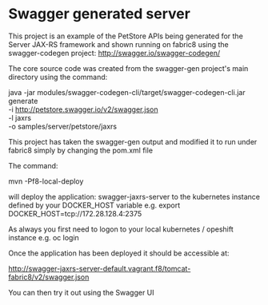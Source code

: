 # Swagger generated server

This project is an example of the PetStore APIs being generated for the 
Server JAX-RS framework and shown running on fabric8 using the swagger-codegen
project: http://swagger.io/swagger-codegen/

The core source code was created from the swagger-gen project's main directory
using the command:

java -jar modules/swagger-codegen-cli/target/swagger-codegen-cli.jar generate \
  -i http://petstore.swagger.io/v2/swagger.json \
  -l jaxrs \
  -o samples/server/petstore/jaxrs

This project has taken the swagger-gen output and modified it to run under fabric8 simply by changing the pom.xml file

The command:

mvn -Pf8-local-deploy

will deploy the application: swagger-jaxrs-server to the kubernetes instance 
defined by your  DOCKER_HOST variable e.g.
 export DOCKER_HOST=tcp://172.28.128.4:2375

As always you first need to logon to your local kubernetes / opeshift instance
e.g. oc login

Once the application has been deployed it should be accessible at:

http://swagger-jaxrs-server-default.vagrant.f8/tomcat-fabric8/v2/swagger.json

You can then try it out using the Swagger UI
